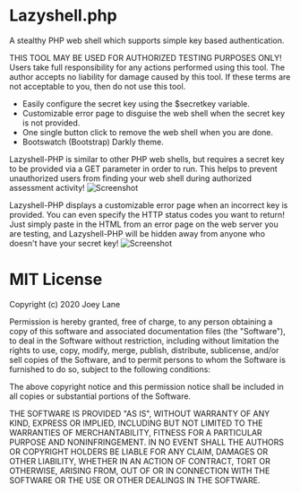 # Lazyshell.php
A stealthy PHP web shell which supports simple key based authentication.

THIS TOOL MAY BE USED FOR AUTHORIZED TESTING PURPOSES ONLY!
Users take full responsibility for any actions performed using this tool.
The author accepts no liability for damage caused by this tool.
If these terms are not acceptable to you, then do not use this tool.

* Easily configure the secret key using the $secretkey variable.
* Customizable error page to disguise the web shell when the secret key is not provided.
* One single button click to remove the web shell when you are done.
* Bootswatch (Bootstrap) Darkly theme.

Lazyshell-PHP is similar to other PHP web shells, but requires a secret key to be provided via a GET parameter in order to run. This helps to prevent unauthorized users from finding your web shell during authorized assessment activity!
![Screenshot](https://raw.githubusercontent.com/joeylane/Lazyshell.php/master/screenshot.png)

Lazyshell-PHP displays a customizable error page when an incorrect key is provided. You can even specify the HTTP status codes you want to return! Just simply paste in the HTML from an error page on the web server you are testing, and Lazyshell-PHP will be hidden away from anyone who doesn't have your secret key!
![Screenshot](https://raw.githubusercontent.com/joeylane/Lazyshell.php/master/screenshot-errorpage.png)

# MIT License

Copyright (c) 2020 Joey Lane

Permission is hereby granted, free of charge, to any person obtaining a copy
of this software and associated documentation files (the "Software"), to deal
in the Software without restriction, including without limitation the rights
to use, copy, modify, merge, publish, distribute, sublicense, and/or sell
copies of the Software, and to permit persons to whom the Software is
furnished to do so, subject to the following conditions:

The above copyright notice and this permission notice shall be included in all
copies or substantial portions of the Software.

THE SOFTWARE IS PROVIDED "AS IS", WITHOUT WARRANTY OF ANY KIND, EXPRESS OR
IMPLIED, INCLUDING BUT NOT LIMITED TO THE WARRANTIES OF MERCHANTABILITY,
FITNESS FOR A PARTICULAR PURPOSE AND NONINFRINGEMENT. IN NO EVENT SHALL THE
AUTHORS OR COPYRIGHT HOLDERS BE LIABLE FOR ANY CLAIM, DAMAGES OR OTHER
LIABILITY, WHETHER IN AN ACTION OF CONTRACT, TORT OR OTHERWISE, ARISING FROM,
OUT OF OR IN CONNECTION WITH THE SOFTWARE OR THE USE OR OTHER DEALINGS IN THE
SOFTWARE.
